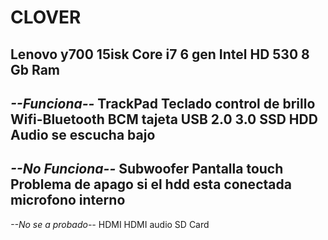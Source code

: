 # CLOVER
Lenovo y700 15isk
Core i7 6 gen
Intel HD 530
8 Gb Ram
--------------
*--Funciona--* 
TrackPad
Teclado
control de brillo
Wifi-Bluetooth BCM tajeta
USB 2.0 3.0
SSD
HDD
Audio se escucha bajo
-----------------
*--No Funciona--*
Subwoofer
Pantalla touch
Problema de apago si el hdd esta conectada
microfono interno
-----------------
*--No se a probado--*
HDMI
HDMI audio
SD Card
